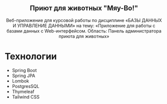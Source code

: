 <h2 align="center"> Приют для животных "Мяу-Во!"</h2>
<p align="center">
Веб-приложение для курсовой работы по дисциплине 
«БАЗЫ ДАННЫХ И УПРАВЛЕНИЕ ДАННЫМИ»
на тему: «Приложение для работы с базами данных с Web-интерфейсом. 
  Область: Панель администратора приюта для животных»


# Технологии
* Spring Boot
* Spring JPA
* Lombok
* PostgresSQL
* Thymeleaf
* Tailwind CSS
